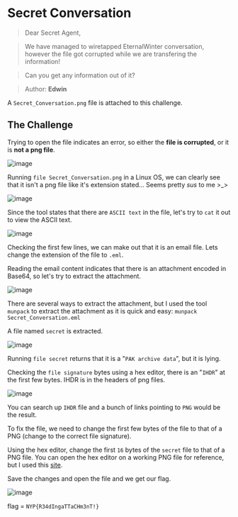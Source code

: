 # Secret Conversation

> Dear Secret Agent,

> We have managed to wiretapped EternalWinter conversation, however the file got corrupted while we are transfering the information!

> Can you get any information out of it?

> Author: **Edwin**

A `Secret_Conversation.png` file is attached to this challenge.

## The Challenge

Trying to open the file indicates an error, so either the **file is corrupted**, or it is **not a png file**.

![image](https://user-images.githubusercontent.com/83258849/147769049-3451adb0-490b-440c-94fc-8ab868ec90ba.png)

Running `file Secret_Conversation.png` in a Linux OS, we can clearly see that it isn't a png file like it's extension stated... Seems pretty _sus_ to me >\_>

![image](https://user-images.githubusercontent.com/83258849/147769432-e74f5cce-775d-42f1-8212-cf099cef2117.png)

Since the tool states that there are `ASCII text` in the file, let's try to `cat` it out to view the ASCII text.

![image](https://user-images.githubusercontent.com/83258849/147769645-733fc535-c93a-4187-8b7a-f4bdd0764be4.png)

Checking the first few lines, we can make out that it is an email file. Lets change the extension of the file to `.eml`.

Reading the email content indicates that there is an attachment encoded in Base64, so let's try to extract the attachment.

![image](https://user-images.githubusercontent.com/83258849/147769851-b8985942-c24e-47c8-a08f-39cc4b871a72.png)

There are several ways to extract the attachment, but I used the tool `munpack` to extract the attachment as it is quick and easy: `munpack Secret_Conversation.eml`

A file named `secret` is extracted.

![image](https://user-images.githubusercontent.com/83258849/147770204-c7066d17-a9a6-405e-a280-0f919ece6428.png)

Running `file secret` returns that it is a "`PAK archive data`", but it is lying.

Checking the `file signature` bytes using a hex editor, there is an "`IHDR`" at the first few bytes. IHDR is in the headers of png files.

![image](https://user-images.githubusercontent.com/83258849/147770377-12170b1f-67f9-41eb-918f-fe9015623421.png)

You can search up `IHDR` file and a bunch of links pointing to `PNG` would be the result.

To fix the file, we need to change the first few bytes of the file to that of a PNG (change to the correct file signature).

Using the hex editor, change the first `16` bytes of the `secret` file to that of a PNG file. You can open the hex editor on a working PNG file for reference, but I used this [site](https://asecuritysite.com/forensics/png?file=%2Flog%2Fbasn0g01.png).

Save the changes and open the file and we get our flag.

![image](https://user-images.githubusercontent.com/83258849/147771516-ab281d4e-e2a7-4281-a9a4-9ab61d6d3f02.png)

flag = `NYP{R34dIngaTTaCHm3nT!}`
